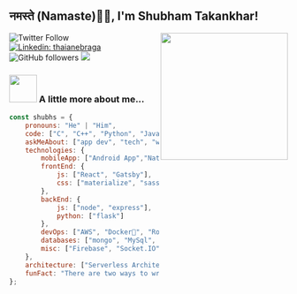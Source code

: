 <h2>नमस्ते (Namaste)🙏🏻, I'm Shubham Takankhar! </h2>
<img align='right' src="https://media.giphy.com/media/M9gbBd9nbDrOTu1Mqx/giphy.gif" width="230">


![Twitter Follow](https://img.shields.io/twitter/follow/digitl_shado?label=Follow)
[![Linkedin: thaianebraga](https://img.shields.io/badge/shubham-takankhar?style=flat-square&logo=Linkedin&logoColor=white&link=https://www.linkedin.com/in/shubham-takankhar/)](https://www.linkedin.com/in/shubham-takankhar/)
![GitHub followers](https://img.shields.io/github/followers/geekyshubham?label=Follow&style=social)
![](https://komarev.com/ghpvc/?username=geekyshubham&color=brightgreen)


### <img src="https://media.giphy.com/media/VgCDAzcKvsR6OM0uWg/giphy.gif" width="50"> A little more about me...  

```javascript
const shubhs = {
    pronouns: "He" | "Him",
    code: ["C", "C++", "Python", "Java", "JavaScript"],
    askMeAbout: ["app dev", "tech", "web dev", "photography"],
    technologies: {
        mobileApp: ["Android App","Native Apps"],
        frontEnd: {
            js: ["React", "Gatsby"],
            css: ["materialize", "sass", "bootstrap"]
        },
        backEnd: {
            js: ["node", "express"],
            python: ["flask"]
        },
        devOps: ["AWS", "Docker🐳", "Route53", "Nginx"],
        databases: ["mongo", "MySql", "sqlite","android room"],
        misc: ["Firebase", "Socket.IO", "selenium", "open-cv", "php"]
    },
    architecture: ["Serverless Architecture", "PWAs", "SPAs"],
    funFact: "There are two ways to write error-free programs;only the third one works"
};
```



<!---




<img src="https://media.giphy.com/media/LnQjpWaON8nhr21vNW/giphy.gif" width="60"> <em><b>I love connecting with different people</b> so if you want to say <b>hi, I'll be happy to meet you more!</b> 😊</em>


**geekyshubham/geekyshubham** is a ✨ _special_ ✨ repository because its `README.md` (this file) appears on your GitHub profile.

Here are some ideas to get you started:

- 🔭 I’m currently working on ...
- 🌱 I’m currently learning ...
- 👯 I’m looking to collaborate on ...
- 🤔 I’m looking for help with ...
- 💬 Ask me about ...
- 📫 How to reach me: ...
- 😄 Pronouns: ...
- ⚡ Fun fact: ...
-->
